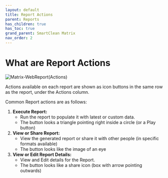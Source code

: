 ```yaml
---
layout: default
title: Report Actions
parent: Reports
has_children: true
has_toc: true
grand_parent: SmartClean Matrix
nav_order: 2
---
```

# What are Report Actions  

![Matrix-WebReport(Actions)](https://www.smartclean.io/matrix/images/reportingServiceActions.png)

Actions available on each report are shown as icon buttons in the same row as the report, under the Actions column.

Common Report actions are as follows:
1. **Execute Report:** 
   - Run the report to populate it with latest or custom data.
   - The button looks a triangle pointing right inside a circle (or a Play button)
2. **View or Share Report:**
   - View the generated report or share it with other people (in specific formats available)
   - The button looks like the image of an eye
3. **View or Edit Report Details:**
   - View and Edit details for the Report.
   - The button looks like a share icon (box with arrow pointing outwards)